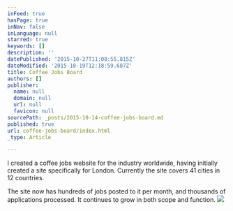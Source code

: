 ```yaml
---
inFeed: true
hasPage: true
inNav: false
inLanguage: null
starred: true
keywords: []
description: ''
datePublished: '2015-10-27T11:08:55.815Z'
dateModified: '2015-10-19T12:18:59.687Z'
title: Coffee Jobs Board
authors: []
publisher:
  name: null
  domain: null
  url: null
  favicon: null
sourcePath: _posts/2015-10-14-coffee-jobs-board.md
published: true
url: coffee-jobs-board/index.html
_type: Article

---
```

I created a coffee jobs website for the industry worldwide, having initially created a site specifically for London. Currently the site covers 41 cities in 12 countries.

The site now has hundreds of jobs posted to it per month, and thousands of applications processed. It continues to grow in both scope and function.
![](https://the-grid-user-content.s3-us-west-2.amazonaws.com/7a146271-9f80-40fb-8f4f-af462dbdb77f.png)
